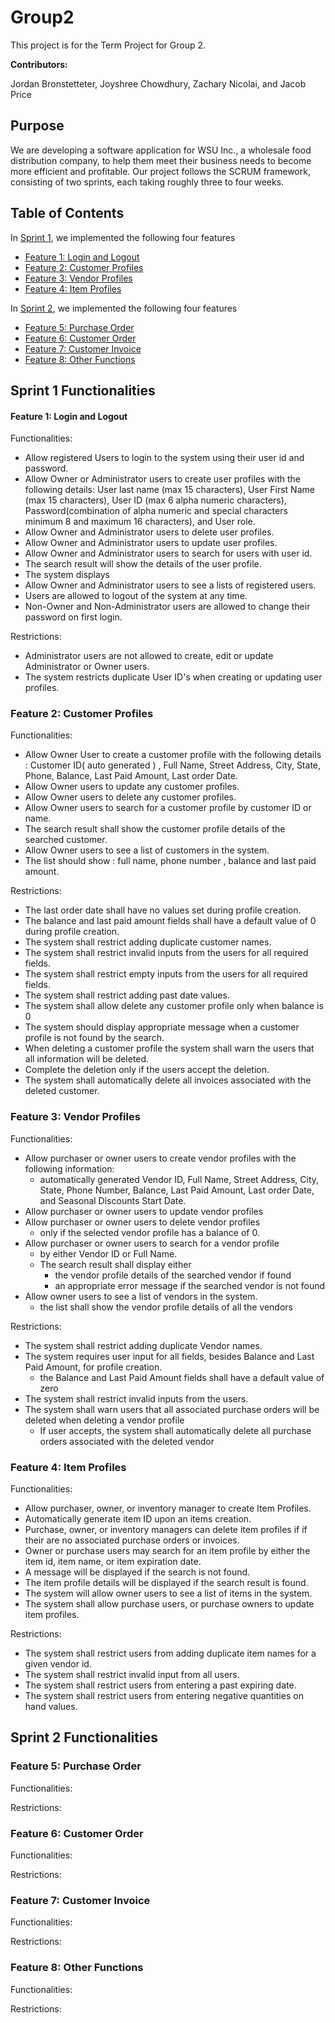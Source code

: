 # Group2

This project is for the Term Project for Group 2.

**Contributors:** 

Jordan Bronstetteter, Joyshree Chowdhury, Zachary Nicolai, and Jacob Price

## Purpose

We are developing a software application for WSU Inc., a wholesale food distribution company, to help them meet their business needs to become more efficient and profitable. Our project follows the SCRUM framework, consisting of two sprints, each taking roughly three to four weeks.

## Table of Contents

In [Sprint 1](https://git.wayne.edu/gt2533/group2/-/edit/master/README.md#sprint-1-functionalities), we implemented the following four features
- [Feature 1: Login and Logout](https://git.wayne.edu/gt2533/group2/-/edit/master/README.md#feature-1-login-and-logout)
- [Feature 2: Customer Profiles](https://git.wayne.edu/gt2533/group2/-/edit/master/README.md#feature-2-customer-profiles)
- [Feature 3: Vendor Profiles](https://git.wayne.edu/gt2533/group2/-/edit/master/README.md#feature-3-vendor-profiles)
- [Feature 4: Item Profiles](https://git.wayne.edu/gt2533/group2/-/edit/master/README.md#feature-4-item-profiles)

In [Sprint 2](https://git.wayne.edu/gt2533/group2/-/edit/master/README.md#sprint-2-functionalities), we implemented the following four features
- [Feature 5: Purchase Order](https://git.wayne.edu/gt2533/group2/-/edit/master/README.md#feature-5-purchase-order)
- [Feature 6: Customer Order](https://git.wayne.edu/gt2533/group2/-/edit/master/README.md#feature-6-customer-order)
- [Feature 7: Customer Invoice](https://git.wayne.edu/gt2533/group2/-/edit/master/README.md#feature-7-customer-invoice)
- [Feature 8: Other Functions](https://git.wayne.edu/gt2533/group2/-/edit/master/README.md#feature-8-other-functions)

## Sprint 1 Functionalities

#### Feature 1: Login and Logout

Functionalities:
- Allow registered Users to login to the system using their user id and password.
- Allow Owner or Administrator users to create user profiles with the following details: User last name (max 15 characters), User First Name (max 15 characters), User ID (max 6 alpha numeric characters), Password(combination of alpha numeric and special characters minimum 8 and maximum 16 characters), and User role.
- Allow Owner and Administrator users to delete user profiles.
- Allow Owner and Administrator users to update user profiles.
- Allow Owner and Administrator users to search for users with user id.
- The search result will show the details of the user profile. 
- The system displays 
- Allow Owner and Administrator users to see a lists of registered users.
- Users are allowed to logout of the system at any time.
- Non-Owner and Non-Administrator users are allowed to change their password on first login.

Restrictions:
- Administrator users are not allowed to create, edit or update Administrator or Owner users.
- The system restricts duplicate User ID's when creating or updating user profiles.


### Feature 2: Customer Profiles

Functionalities:
- Allow Owner User to create a customer profile with the following details : Customer ID( auto generated ) , Full Name, Street Address, City, State, Phone, Balance, Last Paid Amount, Last order Date.
- Allow Owner users to update any customer profiles.
- Allow Owner users to delete any customer profiles.
- Allow Owner users to search for a customer profile by customer ID or name.
- The search result shall show the customer profile details of the searched customer.
- Allow Owner users to see a list of customers in the system. 
- The list should show : full name, phone number , balance and last paid amount.
	     
Restrictions:
-  The last order date shall have no values set during profile creation.
-  The balance and last paid amount fields shall have a default value of
   0 during profile creation.
-  The system shall restrict adding duplicate customer names.
- The system shall restrict invalid inputs from the users for all required                                    
  fields.  
- The system shall restrict empty inputs from the users for all required                                    
                   fields. 
- The system shall restrict adding past date values.
- The system shall allow delete any customer profile only when balance is 0
- The system should display appropriate message when a customer profile is not found by the search. 
 - When deleting a customer profile the system shall warn the users that all information will be deleted.
-  Complete the deletion only if the users accept the deletion.
- The system shall automatically delete all invoices associated with the deleted customer. 


### Feature 3: Vendor Profiles

Functionalities:
- Allow purchaser or owner users to create vendor profiles with the following information:
   - automatically generated Vendor ID, Full Name, Street Address, City, State, Phone Number, Balance, Last Paid Amount, Last order Date, and Seasonal Discounts Start Date.
- Allow purchaser or owner users to update vendor profiles
- Allow purchaser or owner users to delete vendor profiles
   - only if the selected vendor profile has a balance of 0.
- Allow purchaser or owner users to search for a vendor profile
   - by either Vendor ID or Full Name.
   - The search result shall display either
      - the vendor profile details of the searched vendor if found
      - an appropriate error message if the searched vendor is not found
- Allow owner users to see a list of vendors in the system.
   - the list shall show the vendor profile details of all the vendors

Restrictions:
- The system shall restrict adding duplicate Vendor names.
- The system requires user input for all fields, besides Balance and Last Paid Amount, for profile creation.
   - the Balance and Last Paid Amount fields shall have a default value of zero
- The system shall restrict invalid inputs from the users.
- The system shall warn users that all associated purchase orders will be deleted when deleting a vendor profile
    - If user accepts, the system shall automatically delete all purchase orders associated with the deleted vendor


### Feature 4: Item Profiles

Functionalities:
- Allow purchaser, owner, or inventory manager to create Item Profiles.
- Automatically generate item ID upon an items creation.
- Purchase, owner, or inventory managers can delete item profiles if if their are no associated purchase 
  orders or invoices.
- Owner or purchase users may search for an item profile by either the item id, item name, or item 
 expiration date.
- A message will be displayed if the search is not found.
- The item profile details will be displayed if the search result is found.
- The system will allow owner users to see a list of items in the system.
- The system shall allow purchase users, or purchase owners to update item profiles.

Restrictions:
- The system shall restrict users from adding duplicate item names for a given vendor id.
- The system shall restrict invalid input from all users.
- The system shall restrict users from entering a past expiring date.
- The system shall restrict users from entering negative quantities on hand values.

## Sprint 2 Functionalities

### Feature 5: Purchase Order
Functionalities:

Restrictions:

### Feature 6: Customer Order
Functionalities:

Restrictions:

### Feature 7: Customer Invoice
Functionalities:

Restrictions:

### Feature 8: Other Functions
Functionalities:

Restrictions:
